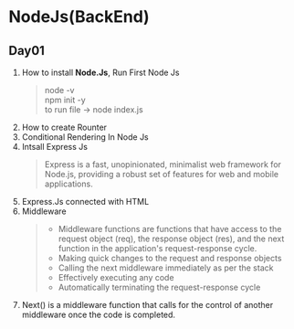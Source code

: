 # NodeJs(BackEnd)

## Day01

1. How to install **Node.Js**, Run First Node Js <br>
   > node -v <br>
   > npm init -y <br>
   > to run file -> node index.js <br>
2. How to create Rounter <br>
3. Conditional Rendering In Node Js <br>
4. Intsall Express Js <br>
   > Express is a fast, unopinionated, minimalist web framework for Node.js, providing a robust set of features for web and mobile applications.
5. Express.Js connected with HTML <br>
6. Middleware
   > - Middleware functions are functions that have access to the request object (req), the response object (res), and the next function in the application's request-response cycle. <br>
   > - Making quick changes to the request and response objects <br>
   > - Calling the next middleware immediately as per the stack <br>
   > - Effectively executing any code <br>
   > - Automatically terminating the request-response cycle <br>
7. Next() is a middleware function that calls for the control of another middleware once the code is completed. <br>
